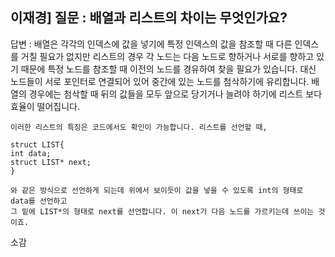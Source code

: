
## 이재경] 질문 : 배열과 리스트의 차이는 무엇인가요?

답변 : 배열은 각각의 인덱스에 값을 넣기에 특정 인덱스의 값을 참조할 때 다른 인덱스를 거칠 필요가 없지만 
	리스트의 경우 각 노드는 다음 노드로 향하거나 서로를 향하고 있기 때문에 특정 노드를 참조할 때
	이전의 노드를 경유하여 찾을 필요가 있습니다. 대신 노드들이 서로 포인터로 연결되어 있어 중간에
	있는 노드를 첨삭하기에 유리합니다. 배열의 경우에는 첨삭할 때 뒤의 값들을 모두 앞으로 당기거나
	늘려야 하기에 리스트 보다 효율이 떨어집니다.

	이러한 리스트의 특징은 코드에서도 확인이 가능합니다. 리스트를 선언할 때,

	struct LIST{
	int data;
	struct LIST* next;
	}

	와 같은 방식으로 선언하게 되는데 위에서 보이듯이 값을 넣을 수 있도록 int의 형태로 data를 선언하고
	그 밑에 LIST*의 형태로 next를 선언합니다. 이 next가 다음 노드를 가르키는데 쓰이는 것이죠. 
  
  
  
  
  소감 
